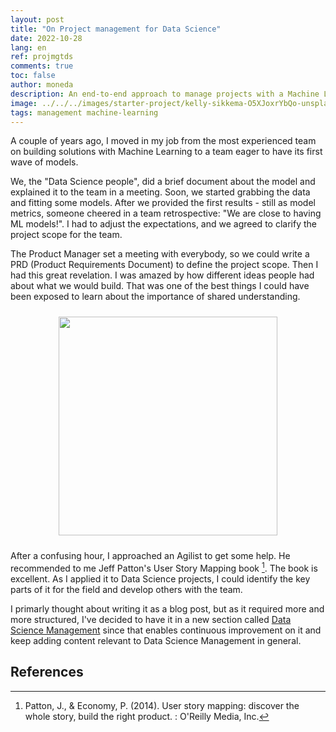 ```yaml
---
layout: post
title: "On Project management for Data Science"
date: 2022-10-28
lang: en
ref: projmgtds
comments: true
toc: false
author: moneda
description: An end-to-end approach to manage projects with a Machine Learning component
image: ../../../images/starter-project/kelly-sikkema-O5XJoxrYbQo-unsplash.jpg
tags: management machine-learning
---
```


A couple of years ago, I moved in my job from the most experienced team on building solutions with Machine Learning to a team eager to have its first wave of models.

We, the "Data Science people", did a brief document about the model and explained it to the team in a meeting. Soon, we started grabbing the data and fitting some models. After we provided the first results - still as model metrics, someone cheered in a team retrospective: "We are close to having ML models!". I had to adjust the expectations, and we agreed to clarify the project scope for the team.

The Product Manager set a meeting with everybody, so we could write a PRD (Product Requirements Document) to define the project scope. Then I had this great revelation. I was amazed by how different ideas people had about what we would build. That was one of the best things I could have been exposed to learn about the importance of shared understanding.

<div align="center">
<figure>
	<a href="../../../images/primer-proj-m/intro-hands.svg" name="Intro hands">
		<img  style="width:350px;margin:10px" src="../../../images/primer-proj-m/intro-hands.svg"/>
	</a>
		<!-- <figcaption>Putting together the many common terms for these two stages</figcaption> -->
</figure>
</div>

After a confusing hour, I approached an Agilist to get some help. He recommended to me Jeff Patton's User Story Mapping book [^fn1]. The book is excellent. As I applied it to Data Science projects, I could identify the key parts of it for the field and develop others with the team.

I primarly thought about writing it as a blog post, but as it required more and more structured, I've decided to have it in a new section called [Data Science Management](https://lgmoneda.github.io/data-science-management/project-management/) since that enables continuous improvement on it and keep adding content relevant to Data Science Management in general. 


## References


[^fn1]: Patton, J., & Economy, P. (2014). User story mapping: discover the whole story, build the right product. : O'Reilly Media, Inc.
[^fn2]: Reilly, T., [Being Glue](https://noidea.dog/glue). No Idea Blog. Accessed 31 August 2022.
[^fn3]: Facure, M., Causal Inference for the Brave and True. Chapter [Evaluating Causal Models](https://matheusfacure.github.io/python-causality-handbook/19-Evaluating-Causal-Models.html?highlight=cumulative%20gain%20curve). Accessed 29 October 2022.
[^fn4]: Cowling, J., [Stepping Stones not Milestones](https://medium.com/@jamesacowling/stepping-stones-not-milestones-e6be0073563f). Accessed 29 October 2022.
[^fn5]: Amran, A., Tools for better thinking. [Confidence determines speed vs. quality](https://untools.co/confidence-determines-speed-vs-quality). Accessed 29 October 2022.
[^fn6]: Chu, B., [Product Management Mental Models for Everyone](https://blackboxofpm.com/product-management-mental-models-for-everyone-31e7828cb50b). Accessed 29 October 2022.
